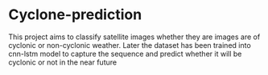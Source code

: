 # Cyclone-prediction
This project aims to classify satellite images whether they are images are of cyclonic or non-cyclonic weather. Later the dataset has been trained into cnn-lstm model to capture the sequence and predict whether it will be cyclonic or not in the near future 

